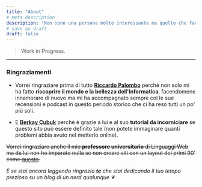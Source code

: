 ```yaml
---
title: "About"
# meta description
description: "Non sono una persona molto interessante ma quello che faccio, lo faccio con passione."
# save as draft
draft: false
---
```


<blockquote class="wp-block-quote">
<p>Work in Progress.
</p>
</blockquote>

***

### Ringraziamenti

- Vorrei ringraziare prima di tutto [**Riccardo Palombo**](https://riccardo.im/) perchè non solo mi ha fatto **riscoprire il mondo e la bellezza dell'informatica**, facendomene innamorare di nuovo ma mi ha accompagnato sempre col le sue recensioni e podcast in questo periodo storico che ci ha reso tutti un po' più soli.

- E [**Berkay Çubuk**](https://berkaycubuk.com/) perchè è grazie a lui e al suo **tutorial da incorniciare** se questo sito può essere definito tale (non potete immaginare quanti problemi abbia avuto nel metterlo online).

~~Vorrei ringraziare anche il mio **professore universitario** di Linguaggi Web ma da lui non ho imparato nulla se non creare siti con un layout dei primi 90' come [questo](https://redstapler.co/wp-content/uploads/2019/07/evolution-of-web-design-6.jpg).~~

*E se stai ancora leggendo ringrazio **te** che stai dedicando il tuo tempo prezioso su un blog di un nerd qualunque 💗*
